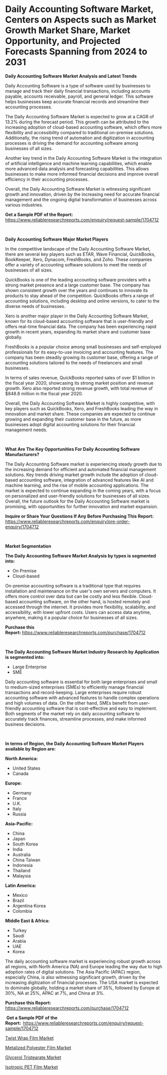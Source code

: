 <p><h1>Daily Accounting Software Market, Centers on Aspects such as Market Growth Market Share, Market Opportunity, and Projected Forecasts Spanning from 2024 to 2031</h1></p><p><strong>Daily Accounting Software Market Analysis and Latest Trends</strong></p>
<p><p>Daily Accounting Software is a type of software used by businesses to manage and track their daily financial transactions, including accounts payable, accounts receivable, payroll, and general ledger. This software helps businesses keep accurate financial records and streamline their accounting processes.</p><p>The Daily Accounting Software Market is expected to grow at a CAGR of 13.2% during the forecast period. This growth can be attributed to the increasing adoption of cloud-based accounting software, which offers more flexibility and accessibility compared to traditional on-premise solutions. Additionally, the rising trend of automation and digitization in accounting processes is driving the demand for accounting software among businesses of all sizes.</p><p>Another key trend in the Daily Accounting Software Market is the integration of artificial intelligence and machine learning capabilities, which enable more advanced data analysis and forecasting capabilities. This allows businesses to make more informed financial decisions and improve overall efficiency in their accounting processes.</p><p>Overall, the Daily Accounting Software Market is witnessing significant growth and innovation, driven by the increasing need for accurate financial management and the ongoing digital transformation of businesses across various industries.</p></p>
<p><strong>Get a Sample PDF of the Report:&nbsp;</strong> <a href="https://www.reliableresearchreports.com/enquiry/request-sample/1704712">https://www.reliableresearchreports.com/enquiry/request-sample/1704712</a></p>
<p>&nbsp;</p>
<p><strong>Daily Accounting Software Major Market Players</strong></p>
<p><p>In the competitive landscape of the Daily Accounting Software Market, there are several key players such as ETAR, Wave Financial, QuickBooks, BookKeeper, Xero, Dynacom, FreshBooks, and Zoho. These companies offer a variety of accounting software solutions to meet the needs of businesses of all sizes.</p><p>QuickBooks is one of the leading accounting software providers with a strong market presence and a large customer base. The company has shown consistent growth over the years and continues to innovate its products to stay ahead of the competition. QuickBooks offers a range of accounting solutions, including desktop and online versions, to cater to the diverse needs of businesses.</p><p>Xero is another major player in the Daily Accounting Software Market, known for its cloud-based accounting software that is user-friendly and offers real-time financial data. The company has been experiencing rapid growth in recent years, expanding its market share and customer base globally.</p><p>FreshBooks is a popular choice among small businesses and self-employed professionals for its easy-to-use invoicing and accounting features. The company has been steadily growing its customer base, offering a range of accounting solutions tailored to the needs of freelancers and small businesses.</p><p>In terms of sales revenue, QuickBooks reported sales of over $1 billion in the fiscal year 2020, showcasing its strong market position and revenue growth. Xero also reported strong revenue growth, with total revenue of $848.8 million in the fiscal year 2020.</p><p>Overall, the Daily Accounting Software Market is highly competitive, with key players such as QuickBooks, Xero, and FreshBooks leading the way in innovation and market share. These companies are expected to continue growing and expanding their customer base in the future, as more businesses adopt digital accounting solutions for their financial management needs.</p></p>
<p>&nbsp;</p>
<p><strong>What Are The Key Opportunities For Daily Accounting Software Manufacturers?</strong></p>
<p><p>The Daily Accounting Software market is experiencing steady growth due to the increasing demand for efficient and automated financial management solutions. Key trends driving market growth include the adoption of cloud-based accounting software, integration of advanced features like AI and machine learning, and the rise of mobile accounting applications. The market is expected to continue expanding in the coming years, with a focus on personalized and user-friendly solutions for businesses of all sizes. Overall, the future outlook for the Daily Accounting Software market is promising, with opportunities for further innovation and market expansion.</p></p>
<p><strong>Inquire or Share Your Questions If Any Before Purchasing This Report:</strong> <a href="https://www.reliableresearchreports.com/enquiry/pre-order-enquiry/1704712">https://www.reliableresearchreports.com/enquiry/pre-order-enquiry/1704712</a></p>
<p>&nbsp;</p>
<p><strong>Market Segmentation</strong></p>
<p><strong>The Daily Accounting Software Market Analysis by types is segmented into:</strong></p>
<p><ul><li>On Premise</li><li>Cloud-based</li></ul></p>
<p><p>On-premise accounting software is a traditional type that requires installation and maintenance on the user's own servers and computers. It offers more control over data but can be costly and less flexible. Cloud-based accounting software, on the other hand, is hosted remotely and accessed through the internet. It provides more flexibility, scalability, and accessibility, with lower upfront costs. Users can access data anytime, anywhere, making it a popular choice for businesses of all sizes.</p></p>
<p><strong>Purchase this Report:&nbsp;</strong><a href="https://www.reliableresearchreports.com/purchase/1704712">https://www.reliableresearchreports.com/purchase/1704712</a></p>
<p>&nbsp;</p>
<p><strong>The Daily Accounting Software Market Industry Research by Application is segmented into:</strong></p>
<p><ul><li>Large Enterprise</li><li>SME</li></ul></p>
<p><p>Daily accounting software is essential for both large enterprises and small to medium-sized enterprises (SMEs) to efficiently manage financial transactions and record-keeping. Large enterprises require robust accounting software with advanced features to handle complex operations and high volumes of data. On the other hand, SMEs benefit from user-friendly accounting software that is cost-effective and easy to implement. Both segments of the market rely on daily accounting software to accurately track finances, streamline processes, and make informed business decisions.</p></p>
<p>&nbsp;</p>
<p><strong>In terms of Region, the Daily Accounting Software Market Players available by Region are:</strong></p>
<p>
    <p> <strong> North America: </strong>
        <ul>
            <li>United States</li>
            <li>Canada</li>
        </ul>
        </p> 
    <p> <strong> Europe: </strong>
        <ul>
            <li>Germany</li>
            <li>France</li>
            <li>U.K.</li>
            <li>Italy</li>
            <li>Russia</li>
        </ul>
        </p> 
    <p> <strong> Asia-Pacific: </strong>
        <ul>
            <li>China</li>
            <li>Japan</li>
            <li>South Korea</li>
            <li>India</li>
            <li>Australia</li>
            <li>China Taiwan</li>
            <li>Indonesia</li>
            <li>Thailand</li>
            <li>Malaysia</li>
        </ul>
        </p> 
    <p> <strong> Latin America: </strong>
        <ul>
            <li>Mexico</li>
            <li>Brazil</li>
            <li>Argentina Korea</li>
            <li>Colombia</li>
        </ul>
        </p> 
    <p> <strong> Middle East & Africa: </strong>
        <ul>
            <li>Turkey</li>
            <li>Saudi</li>
            <li>Arabia</li>
            <li>UAE</li>
            <li>Korea</li>
        </ul>
    </p>
    </p>
<p><p>The daily accounting software market is experiencing robust growth across all regions, with North America (NA) and Europe leading the way due to high adoption rates of digital solutions. The Asia Pacific (APAC) region, especially China, is also witnessing significant growth, driven by the increasing digitization of financial processes. The USA market is expected to dominate globally, holding a market share of 35%, followed by Europe at 30%, NA at 25%, APAC at 7%, and China at 3%.</p></p>
<p><strong>Purchase this Report: </strong><a href="https://www.reliableresearchreports.com/purchase/1704712">https://www.reliableresearchreports.com/purchase/1704712</a></p>
<p>&nbsp;<strong>Get a Sample PDF of the Report:&nbsp;&nbsp;</strong><a href="https://www.reliableresearchreports.com/enquiry/request-sample/1704712">https://www.reliableresearchreports.com/enquiry/request-sample/1704712</a></p>
<p><strong></strong></p>
<p><p><a href="https://github.com/BryceTownsendr/Market-Research-Report-List-3/blob/main/twist-wrap-film-market.md">Twist Wrap Film Market</a></p><p><a href="https://github.com/juancolorado15/Market-Research-Report-List-1/blob/main/metalized-polyester-film-market.md">Metalized Polyester Film Market</a></p><p><a href="https://github.com/Glendatilghmankmgz0rbhwpy/Market-Research-Report-List-1/blob/main/glycerol-tristearate-market.md">Glycerol Tristearate Market</a></p><p><a href="https://github.com/mahnoor2003/Market-Research-Report-List-3/blob/main/isotropic-pet-film-market.md">Isotropic PET Film Market</a></p></p>